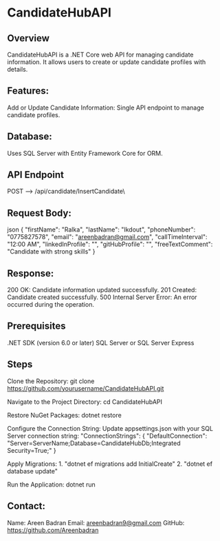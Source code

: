 
# CandidateHubAPI

## Overview
CandidateHubAPI is a .NET Core web API for managing candidate information. It allows users to create or update candidate profiles with details.

## Features:
Add or Update Candidate Information: Single API endpoint to manage candidate profiles.

## Database: 
Uses SQL Server with Entity Framework Core for ORM.

## API Endpoint
POST --> /api/candidate/InsertCandidate\

## Request Body:
json
{
  "firstName": "Ralka",
  "lastName": "Ikdout",
  "phoneNumber": "0775827578",
  "email": "areenbadran@gmail.com",
  "callTimeInterval": "12:00 AM",
  "linkedInProfile": "",
  "gitHubProfile": "",
  "freeTextComment": "Candidate with strong skills"
}

## Response:
200 OK: Candidate information updated successfully.
201 Created: Candidate created successfully.
500 Internal Server Error: An error occurred during the operation.


## Prerequisites
.NET SDK (version 6.0 or later)
SQL Server or SQL Server Express

## Steps
Clone the Repository: git clone https://github.com/yourusername/CandidateHubAPI.git

Navigate to the Project Directory: cd CandidateHubAPI

Restore NuGet Packages: dotnet restore

Configure the Connection String: Update appsettings.json with your SQL Server connection string:
"ConnectionStrings": {
  "DefaultConnection": "Server=ServerName;Database=CandidateHubDb;Integrated Security=True;"
}

Apply Migrations: 1. "dotnet ef migrations add InitialCreate" 2. "dotnet ef database update"

Run the Application: dotnet run


## Contact:
Name: Areen Badran
Email: areenbadran9@gmail.com
GitHub: https://github.com/Areenbadran